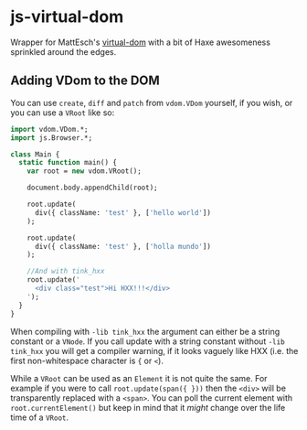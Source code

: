 # js-virtual-dom

Wrapper for MattEsch's [virtual-dom](https://github.com/Matt-Esch/virtual-dom) with a bit of Haxe awesomeness sprinkled around the edges.

## Adding VDom to the DOM

You can use `create`, `diff` and `patch` from `vdom.VDom` yourself, if you wish, or you can use a `VRoot` like so:

```haxe
import vdom.VDom.*;
import js.Browser.*;

class Main {
  static function main() {
    var root = new vdom.VRoot();

    document.body.appendChild(root);

    root.update(
      div({ className: 'test' }, ['hello world'])
    );

    root.update(
      div({ className: 'test' }, ['holla mundo'])
    );

    //And with tink_hxx
    root.update('
      <div class="test">Hi HXX!!!</div>
    ');
  }
}
```

When compiling with `-lib tink_hxx` the argument can either be a string constant or a `VNode`. If you call update with a string constant without `-lib tink_hxx` you will get a compiler warning, if it looks vaguely like HXX (i.e. the first non-whitespace character is `{` or `<`).

While a `VRoot` can be used as an `Element` it is not quite the same. For example if you were to call `root.update(span({ }))` then the `<div>` will be transparently replaced with a `<span>`. You can poll the current element with `root.currentElement()` but keep in mind that it *might* change over the life time of a `VRoot`.
